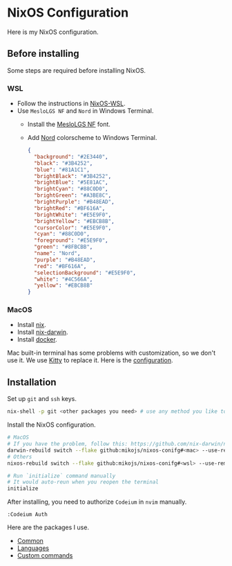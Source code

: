 # NixOS Configuration

Here is my NixOS configuration.

## Before installing

Some steps are required before installing NixOS.

### WSL

- Follow the instructions in [NixOS-WSL](https://github.com/nix-community/NixOS-WSL).
- Use `MesloLGS NF` and `Nord` in Windows Terminal.
    - Install the [MesloLGS NF](https://github.com/IlanCosman/tide?tab=readme-ov-file#fonts) font.
    - Add [Nord](https://www.nordtheme.com/) colorscheme to Windows Terminal.

      ```json
      {
        "background": "#2E3440",
        "black": "#3B4252",
        "blue": "#81A1C1",
        "brightBlack": "#3B4252",
        "brightBlue": "#5E81AC",
        "brightCyan": "#88C0D0",
        "brightGreen": "#A3BE8C",
        "brightPurple": "#B48EAD",
        "brightRed": "#BF616A",
        "brightWhite": "#E5E9F0",
        "brightYellow": "#EBCB8B",
        "cursorColor": "#E5E9F0",
        "cyan": "#88C0D0",
        "foreground": "#E5E9F0",
        "green": "#8FBCBB",
        "name": "Nord",
        "purple": "#B48EAD",
        "red": "#BF616A",
        "selectionBackground": "#E5E9F0",
        "white": "#4C566A",
        "yellow": "#EBCB8B"
      }
      ```

### MacOS

- Install [nix](https://nixos.org/download/).
- Install [nix-darwin](https://github.com/nix-darwin/nix-darwin).
- Install [docker](https://www.docker.com/get-started).

Mac built-in terminal has some problems with customization, so we don't use it.
We use [Kitty](https://sw.kovidgoyal.net/kitty/) to replace it. Here is the [configuration](./home-manager/kitty.nix).

## Installation

Set up `git` and `ssh` keys.

```bash
nix-shell -p git <other packages you need> # use any method you like to set up `ssh` keys
```

Install the NixOS configuration.

```bash
# MacOS
# If you have the problem, follow this: https://github.com/nix-darwin/nix-darwin?tab=readme-ov-file#step-2-installing-nix-darwin
darwin-rebuild switch --flake github:mikojs/nixos-conifg#<mac> --use-remote-sudo
# Others
nixos-rebuild switch --flake github:mikojs/nixos-conifg#<wsl> --use-remote-sudo

# Run `initialize` command manually
# It would auto-reun when you reopen the terminal
initialize
```

After installing, you need to authorize `Codeium` in `nvim` manually.

```nvim
:Codeium Auth
```

Here are the packages I use.

- [Common](./docs/PACKAGES.md)
- [Languages](./docs/LANGUAGES.md)
- [Custom commands](./docs/CUSTOM_COMMANDS.md)
